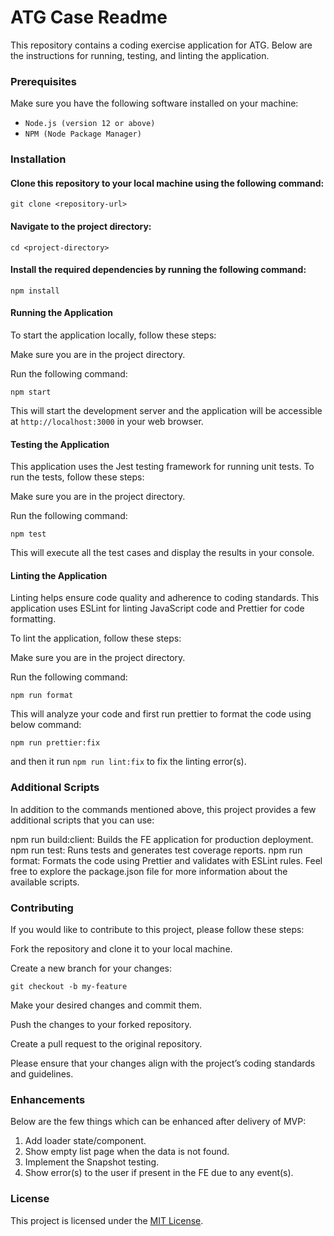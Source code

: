 # ATG Case Readme
This repository contains a coding exercise application for ATG. Below are the instructions for running, testing, and linting the application.

### Prerequisites
Make sure you have the following software installed on your machine:

- `Node.js (version 12 or above)`
- `NPM (Node Package Manager)`

### Installation

#### Clone this repository to your local machine using the following command:

`git clone <repository-url>`

#### Navigate to the project directory:

`cd <project-directory>`

#### Install the required dependencies by running the following command:

`npm install`

#### Running the Application
To start the application locally, follow these steps:

Make sure you are in the project directory.

Run the following command:

`npm start`

This will start the development server and the application will be accessible at `http://localhost:3000` in your web browser.

#### Testing the Application
This application uses the Jest testing framework for running unit tests. To run the tests, follow these steps:

Make sure you are in the project directory.

Run the following command:

`npm test`

This will execute all the test cases and display the results in your console.

#### Linting the Application
Linting helps ensure code quality and adherence to coding standards. This application uses ESLint for linting JavaScript code and Prettier for code formatting.

To lint the application, follow these steps:

Make sure you are in the project directory.

Run the following command:

`npm run format`

This will analyze your code and first run prettier to format the code using below command:

`npm run prettier:fix`

and then it run `npm run lint:fix` to fix the linting error(s).

### Additional Scripts
In addition to the commands mentioned above, this project provides a few additional scripts that you can use:

npm run build:client: Builds the FE application for production deployment.
npm run test: Runs tests and generates test coverage reports.
npm run format: Formats the code using Prettier and validates with ESLint rules.
Feel free to explore the package.json file for more information about the available scripts.

### Contributing
If you would like to contribute to this project, please follow these steps:

Fork the repository and clone it to your local machine.

Create a new branch for your changes:

`git checkout -b my-feature`

Make your desired changes and commit them.

Push the changes to your forked repository.

Create a pull request to the original repository.

Please ensure that your changes align with the project’s coding standards and guidelines.

### Enhancements
Below are the few things which can be enhanced after delivery of MVP:

1. Add loader state/component.
2. Show empty list page when the data is not found.
3. Implement the Snapshot testing.
4. Show error(s) to the user if present in the FE due to any event(s).

### License
This project is licensed under the [MIT License](https://www.mit.edu/~amini/LICENSE.md).

